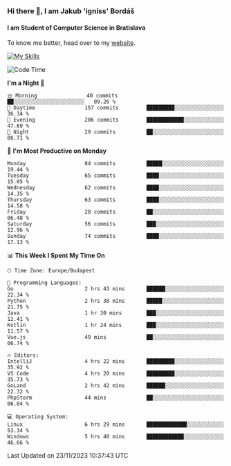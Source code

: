 ### Hi there 👋, I am Jakub 'igniss' Bordáš

#### I am Student of Computer Science in Bratislava
To know me better, head over to my [website](https://bordas.sk).

[![My Skills](https://skillicons.dev/icons?i=js,html,css,figma,svelte,java,kotlin,python,postgresql,typescript,nest,nodejs)](https://bordas.sk)


<!--START_SECTION:waka-->
![Code Time](http://img.shields.io/badge/Code%20Time-1%2C280%20hrs%2029%20mins-blue)

**I'm a Night 🦉** 

```text
🌞 Morning                40 commits          ██░░░░░░░░░░░░░░░░░░░░░░░   09.26 % 
🌆 Daytime                157 commits         █████████░░░░░░░░░░░░░░░░   36.34 % 
🌃 Evening                206 commits         ████████████░░░░░░░░░░░░░   47.69 % 
🌙 Night                  29 commits          ██░░░░░░░░░░░░░░░░░░░░░░░   06.71 % 
```
📅 **I'm Most Productive on Monday** 

```text
Monday                   84 commits          █████░░░░░░░░░░░░░░░░░░░░   19.44 % 
Tuesday                  65 commits          ████░░░░░░░░░░░░░░░░░░░░░   15.05 % 
Wednesday                62 commits          ████░░░░░░░░░░░░░░░░░░░░░   14.35 % 
Thursday                 63 commits          ████░░░░░░░░░░░░░░░░░░░░░   14.58 % 
Friday                   28 commits          ██░░░░░░░░░░░░░░░░░░░░░░░   06.48 % 
Saturday                 56 commits          ███░░░░░░░░░░░░░░░░░░░░░░   12.96 % 
Sunday                   74 commits          ████░░░░░░░░░░░░░░░░░░░░░   17.13 % 
```


📊 **This Week I Spent My Time On** 

```text
🕑︎ Time Zone: Europe/Budapest

💬 Programming Languages: 
Go                       2 hrs 43 mins       ██████░░░░░░░░░░░░░░░░░░░   22.34 % 
Python                   2 hrs 38 mins       █████░░░░░░░░░░░░░░░░░░░░   21.75 % 
Java                     1 hr 30 mins        ███░░░░░░░░░░░░░░░░░░░░░░   12.41 % 
Kotlin                   1 hr 24 mins        ███░░░░░░░░░░░░░░░░░░░░░░   11.57 % 
Vue.js                   49 mins             ██░░░░░░░░░░░░░░░░░░░░░░░   06.74 % 

🔥 Editors: 
IntelliJ                 4 hrs 22 mins       █████████░░░░░░░░░░░░░░░░   35.92 % 
VS Code                  4 hrs 20 mins       █████████░░░░░░░░░░░░░░░░   35.73 % 
GoLand                   2 hrs 42 mins       ██████░░░░░░░░░░░░░░░░░░░   22.32 % 
PhpStorm                 44 mins             ██░░░░░░░░░░░░░░░░░░░░░░░   06.04 % 

💻 Operating System: 
Linux                    6 hrs 29 mins       █████████████░░░░░░░░░░░░   53.34 % 
Windows                  5 hrs 40 mins       ████████████░░░░░░░░░░░░░   46.66 % 
```


 Last Updated on 23/11/2023 10:37:43 UTC
<!--END_SECTION:waka-->
